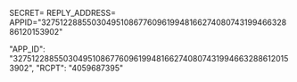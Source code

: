 SECRET=
REPLY_ADDRESS=
APPID="3275122885503049510867760961994816627408074319946632886120153902"

"APP_ID": "3275122885503049510867760961994816627408074319946632886120153902",
      "RCPT": "4059687395"